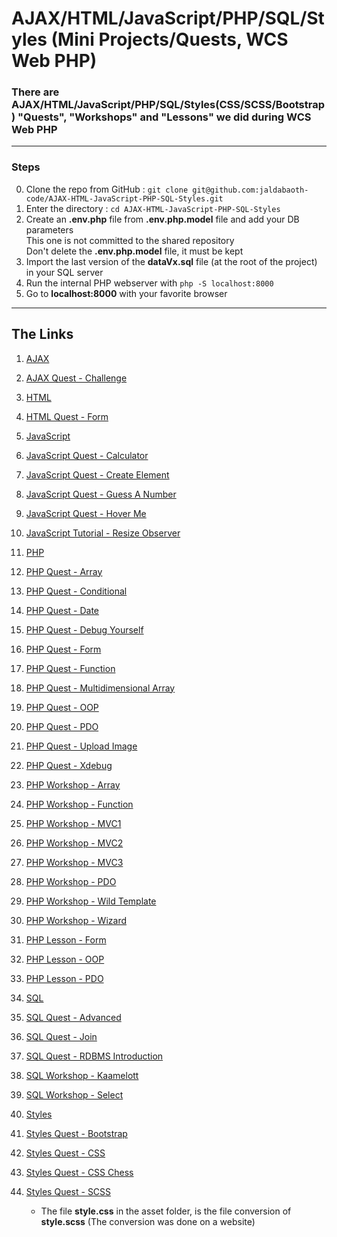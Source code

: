 <h1>AJAX/HTML/JavaScript/PHP/SQL/Styles (Mini Projects/Quests, WCS Web PHP)</h1>

### There are AJAX/HTML/JavaScript/PHP/SQL/Styles(CSS/SCSS/Bootstrap) "Quests", "Workshops" and "Lessons" we did during WCS Web PHP


---

### Steps

0. Clone the repo from GitHub : `git clone git@github.com:jaldabaoth-code/AJAX-HTML-JavaScript-PHP-SQL-Styles.git`
1. Enter the directory : `cd AJAX-HTML-JavaScript-PHP-SQL-Styles`
2. Create an <b>.env.php</b> file from <b>.env.php.model</b> file and add your DB parameters<br/>
    This one is not committed to the shared repository<br/>
    Don't delete the <b>.env.php.model</b> file, it must be kept
3. Import the last version of the <b>dataVx.sql</b> file (at the root of the project) in your SQL server
4. Run the internal PHP webserver with `php -S localhost:8000`
5. Go to <b>localhost:8000</b> with your favorite browser

---

## The Links

1. <a href="https://github.com/jaldabaoth-code/AJAX-HTML-JavaScript-PHP-SQL-Styles/tree/main/ajax">AJAX</a>

2. <a href="https://github.com/jaldabaoth-code/AJAX-HTML-JavaScript-PHP-SQL-Styles/tree/main/ajax/quests/challenge">AJAX Quest - Challenge</a>

3. <a href="https://github.com/jaldabaoth-code/AJAX-HTML-JavaScript-PHP-SQL-Styles/tree/main/html">HTML</a>

4. <a href="https://github.com/jaldabaoth-code/AJAX-HTML-JavaScript-PHP-SQL-Styles/tree/main/html/quests/form">HTML Quest - Form</a>

5. <a href="https://github.com/jaldabaoth-code/AJAX-HTML-JavaScript-PHP-SQL-Styles/tree/main/javaScript">JavaScript</a>

6. <a href="https://github.com/jaldabaoth-code/AJAX-HTML-JavaScript-PHP-SQL-Styles/tree/main/javaScript/quests/calculator">JavaScript Quest - Calculator</a>

7. <a href="https://github.com/jaldabaoth-code/AJAX-HTML-JavaScript-PHP-SQL-Styles/tree/main/javaScript/quests/createElement">JavaScript Quest - Create Element</a>

8. <a href="https://github.com/jaldabaoth-code/AJAX-HTML-JavaScript-PHP-SQL-Styles/tree/main/javaScript/quests/guessNumber">JavaScript Quest - Guess A Number</a>

9. <a href="https://github.com/jaldabaoth-code/AJAX-HTML-JavaScript-PHP-SQL-Styles/tree/main/javaScript/quests/hoverMe">JavaScript Quest - Hover Me</a>

10. <a href="https://github.com/jaldabaoth-code/AJAX-HTML-JavaScript-PHP-SQL-Styles/tree/main/javaScript/tutorials/resizeObserver">JavaScript Tutorial - Resize Observer</a>

11. <a href="https://github.com/jaldabaoth-code/AJAX-HTML-JavaScript-PHP-SQL-Styles/tree/main/php">PHP</a>

12. <a href="https://github.com/jaldabaoth-code/AJAX-HTML-JavaScript-PHP-SQL-Styles/tree/main/php/quests/array">PHP Quest - Array</a>

13. <a href="https://github.com/jaldabaoth-code/AJAX-HTML-JavaScript-PHP-SQL-Styles/tree/main/php/quests/conditional">PHP Quest - Conditional</a>

14. <a href="https://github.com/jaldabaoth-code/AJAX-HTML-JavaScript-PHP-SQL-Styles/tree/main/php/quests/date">PHP Quest - Date</a>

15. <a href="https://github.com/jaldabaoth-code/AJAX-HTML-JavaScript-PHP-SQL-Styles/tree/main/php/quests/debugYourself">PHP Quest - Debug Yourself</a>

16. <a href="https://github.com/jaldabaoth-code/AJAX-HTML-JavaScript-PHP-SQL-Styles/tree/main/php/quests/form">PHP Quest - Form</a>

17. <a href="https://github.com/jaldabaoth-code/AJAX-HTML-JavaScript-PHP-SQL-Styles/tree/main/php/quests/function">PHP Quest - Function</a>

18. <a href="https://github.com/jaldabaoth-code/AJAX-HTML-JavaScript-PHP-SQL-Styles/tree/main/php/quests/multidimensionalArray">PHP Quest - Multidimensional Array</a>

19. <a href="https://github.com/jaldabaoth-code/AJAX-HTML-JavaScript-PHP-SQL-Styles/tree/main/php/quests/oop">PHP Quest - OOP</a>

20. <a href="https://github.com/jaldabaoth-code/AJAX-HTML-JavaScript-PHP-SQL-Styles/tree/main/php/quests/pdo">PHP Quest - PDO</a>

21. <a href="https://github.com/jaldabaoth-code/AJAX-HTML-JavaScript-PHP-SQL-Styles/tree/main/php/quests/uploadImage">PHP Quest - Upload Image</a>

22. <a href="https://github.com/jaldabaoth-code/AJAX-HTML-JavaScript-PHP-SQL-Styles/tree/main/php/quests/xdebug">PHP Quest - Xdebug</a>

23. <a href="https://github.com/jaldabaoth-code/AJAX-HTML-JavaScript-PHP-SQL-Styles/tree/main/php/workshops/array">PHP Workshop - Array</a>

24. <a href="https://github.com/jaldabaoth-code/AJAX-HTML-JavaScript-PHP-SQL-Styles/tree/main/php/workshops/function">PHP Workshop - Function</a>

25. <a href="https://github.com/jaldabaoth-code/AJAX-HTML-JavaScript-PHP-SQL-Styles/tree/main/php/workshops/mvc1">PHP Workshop - MVC1</a>

26. <a href="https://github.com/jaldabaoth-code/AJAX-HTML-JavaScript-PHP-SQL-Styles/tree/main/php/workshops/mvc2">PHP Workshop - MVC2</a>

27. <a href="https://github.com/jaldabaoth-code/AJAX-HTML-JavaScript-PHP-SQL-Styles/tree/main/php/workshops/mvc3">PHP Workshop - MVC3</a>

28. <a href="https://github.com/jaldabaoth-code/AJAX-HTML-JavaScript-PHP-SQL-Styles/tree/main/php/workshops/pdo">PHP Workshop - PDO</a>

29. <a href="https://github.com/jaldabaoth-code/AJAX-HTML-JavaScript-PHP-SQL-Styles/tree/main/php/workshops/wildTemplate">PHP Workshop - Wild Template</a>

30. <a href="https://github.com/jaldabaoth-code/AJAX-HTML-JavaScript-PHP-SQL-Styles/tree/main/php/workshops/wizard">PHP Workshop - Wizard</a>

31. <a href="https://github.com/jaldabaoth-code/AJAX-HTML-JavaScript-PHP-SQL-Styles/tree/main/php/lessons/form">PHP Lesson - Form</a>

32. <a href="https://github.com/jaldabaoth-code/AJAX-HTML-JavaScript-PHP-SQL-Styles/tree/main/php/lessons/oop">PHP Lesson - OOP</a>

33. <a href="https://github.com/jaldabaoth-code/AJAX-HTML-JavaScript-PHP-SQL-Styles/tree/main/php/lessons/pdo">PHP Lesson - PDO</a>

34. <a href="https://github.com/jaldabaoth-code/AJAX-HTML-JavaScript-PHP-SQL-Styles/tree/main/sql">SQL</a>

35. <a href="https://github.com/jaldabaoth-code/AJAX-HTML-JavaScript-PHP-SQL-Styles/tree/main/sql/quests/advanced">SQL Quest - Advanced</a>

36. <a href="https://github.com/jaldabaoth-code/AJAX-HTML-JavaScript-PHP-SQL-Styles/tree/main/sql/quests/join">SQL Quest - Join</a>

37. <a href="https://github.com/jaldabaoth-code/AJAX-HTML-JavaScript-PHP-SQL-Styles/tree/main/sql/quests/rdbmsIntroduction">SQL Quest - RDBMS Introduction</a>

38. <a href="https://github.com/jaldabaoth-code/AJAX-HTML-JavaScript-PHP-SQL-Styles/tree/main/sql/workshops/kaamelott">SQL Workshop - Kaamelott</a>

39. <a href="https://github.com/jaldabaoth-code/AJAX-HTML-JavaScript-PHP-SQL-Styles/tree/main/sql/workshops/select">SQL Workshop - Select</a>

40. <a href="https://github.com/jaldabaoth-code/AJAX-HTML-JavaScript-PHP-SQL-Styles/tree/main/styles">Styles</a>

41. <a href="https://github.com/jaldabaoth-code/AJAX-HTML-JavaScript-PHP-SQL-Styles/tree/main/styles/quests/bootstrap">Styles Quest - Bootstrap</a>

42. <a href="https://github.com/jaldabaoth-code/AJAX-HTML-JavaScript-PHP-SQL-Styles/tree/main/styles/quests/css">Styles Quest - CSS</a>

43. <a href="https://github.com/jaldabaoth-code/AJAX-HTML-JavaScript-PHP-SQL-Styles/tree/main/styles/quests/cssChess">Styles Quest - CSS Chess</a>

44. <a href="https://github.com/jaldabaoth-code/AJAX-HTML-JavaScript-PHP-SQL-Styles/tree/main/styles/quests/scss">Styles Quest - SCSS</a>
    - The file <b>style.css</b> in the asset folder, is the file conversion of <b>style.scss</b> (The conversion was done on a website)
